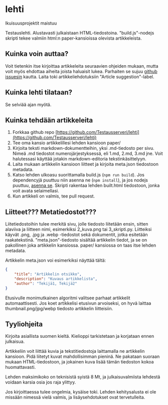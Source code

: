 # lehti
Ikuisuusprojektit maistuu

Testauslehti. Alustavasti julkaistaan HTML-tiedostoina. 
"build.js"-nodejs skripti tekee valmiin html:n paper-kansioissa olevista artikkeleista.

## Kuinka voin auttaa?
Voit tietenkin itse kirjoittaa artikkeleita seuraavien ohjeiden mukaan, mutta voit myös ehdottaa aiheita joista haluaisit lukea. Parhaiten se sujuu [github issuesin](https://github.com/Testausserveri/lehti/issues/) kautta. Laita toki artikkeliehdotuksiin "Article suggestion"-label.

## Kuinka lehti tilataan?
Se selviää ajan myötä.

## Kuinka tehdään artikkeleita

1. Forkkaa github repo [https://github.com/Testausserveri/lehti](https://github.com/Testausserveri/lehti)
2. Tee oma kansio artikkelillesi lehden kansioon paper/
3. Kirjoita teksti markdown-dokumentteihin, yksi .md-tiedosto per sivu. Nimeä .md tiedostot numerojärjestyksessä, eli 1.md, 2.md, 3.md jne. Voit halutessasi käyttää jotakin markdown-editoria tekstinkäsittelyyn.
4. Laita mukaan artikkelin kansioon liitteet ja kirjoita meta.json tiedostoon metadata.
5. Katso lehden ulkoasu suorittamalla build.js (`npm run build`). Jos dependencyjä puuttuu niin asenna ne (`npm install`), ja jos nodejs puuttuu, [asenna se](https://nodejs.org/). Skripti rakentaa lehden built.html tiedostoon, jonka voit avata selaimellasi.
6. Kun artikkeli on valmis, tee pull request.

## Liitteet??? Metatiedostot???
Liitetiedostoihin tulee merkitä sivu, jolle tiedosto liitetään ensin, sitten alaviiva ja liitteen nimi, esimerkiksi 2_kuva.png tai 3_skripti.py. Liitteiksi käyvät .png, .jpg ja .webp -tiedostot sekä dokumentit, jotka esitetään raakatekstinä.
"meta.json"-tiedosto sisältää artikkelin tiedot, ja se on pakollinen joka artikkelin kansiossa. paper/ kansiossa on taas itse lehden metadata.

Artikkelin meta.json voi esimerkiksi näyttää tältä:
```json
{
    "title": "Artikkelin otsikko",
    "description": "Kuvaus artikkelista",
    "author": "Tekijä1, Tekijä2"
}
```

Etusivulle monimutkainen algoritmi valitsee parhaat artikkelit automaattisesti. Jos koet artikkelisi etusivun arvoiseksi, on hyvä laittaa thumbnail.png/jpg/webp tiedosto artikkelin liitteisiin.

## Tyyliohjeita

Kirjoita asiallista suomen kieltä. Kielioppi tarkistetaan ja korjataan ennen julkaisua.

Artikkeliin voit liittää kuvia ja tekstitiedostoja laittamalla ne artikkelin kansioon.
Pidä liitetyt kuvat mahdollisimman pieninä. Ne pakataan suoraan mukaan HTML-tiedostoon, ja jokainen kuva
lisää tämän tiedoston kokoa huomattavasti. 

Lehden maksimikoko on teknisistä syistä 8 Mt, ja
julkaisuvalmiista lehdestä voidaan karsia osia jos raja ylittyy. 

Jos kirjoittaessa tulee ongelmia, kysäise toki. Lehden kehitysalusta ei ole missään nimessä vielä valmis, ja lisäysehdotukset ovat tervetulleita.